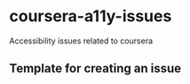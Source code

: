 # coursera-a11y-issues
Accessibility issues related to coursera 

## Template for creating an issue

